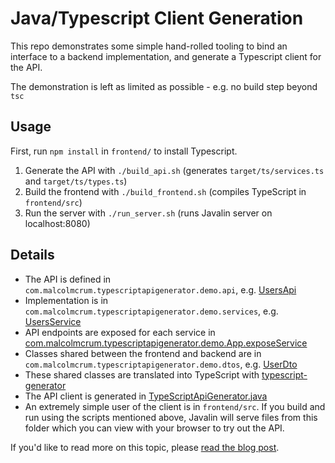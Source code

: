 # Java/Typescript Client Generation

This repo demonstrates some simple hand-rolled tooling to bind an interface
to a backend implementation, and generate a Typescript client for the API.

The demonstration is left as limited as possible - e.g. no build step beyond `tsc`

## Usage

First, run `npm install` in `frontend/` to install Typescript.

1. Generate the API with `./build_api.sh` (generates `target/ts/services.ts` and `target/ts/types.ts`)
2. Build the frontend with `./build_frontend.sh` (compiles TypeScript in `frontend/src`)
3. Run the server with `./run_server.sh` (runs Javalin server on localhost:8080)

## Details

* The API is defined in `com.malcolmcrum.typescriptapigenerator.demo.api`, e.g.
  [UsersApi](src/main/java/com/malcolmcrum/typescriptapigenerator/demo/api/UsersApi.java)
* Implementation is in `com.malcolmcrum.typescriptapigenerator.demo.services`, e.g.
  [UsersService](src/main/java/com/malcolmcrum/typescriptapigenerator/demo/services/UsersService.java)
* API endpoints are exposed for each service in
  [com.malcolmcrum.typescriptapigenerator.demo.App.exposeService](src/main/java/com/malcolmcrum/typescriptapigenerator/demo/App.java#L33)
* Classes shared between the frontend and backend are in `com.malcolmcrum.typescriptapigenerator.demo.dtos`, e.g.
  [UserDto](src/main/java/com/malcolmcrum/typescriptapigenerator/demo/dtos/UserDto.java)
* These shared classes are translated into TypeScript with
[typescript-generator](https://github.com/vojtechhabarta/typescript-generator)
* The API client is generated in
  [TypeScriptApiGenerator.java](src/main/java/com/malcolmcrum/typescriptapigenerator/typescriptgenerator/TypeScriptConverter.java)
* An extremely simple user of the client is in `frontend/src`. If you build and
  run using the scripts mentioned above, Javalin will serve files from this folder
  which you can view with your browser to try out the API.

If you'd like to read more on this topic, please
[read the blog post](https://malcolmcrum.com/blog/2022/07/30/hand-rolled-api-generator.html).